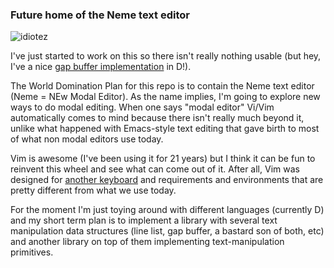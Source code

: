 ### Future home of the Neme text editor

![idiotez](https://i.imgflip.com/1le4it.jpg)

I've just started to work on this so there isn't really nothing usable 
(but hey, I've a nice [gap buffer implementation](https://github.com/juanjux/neme/blob/master/source/core/gapbuffer.d) 
in D!).

The World Domination Plan for this repo is to contain the Neme text editor 
(Neme = NEw Modal Editor). As the name implies, I'm going to explore 
new ways to do modal editing. When one says "modal editor" Vi/Vim 
automatically comes to mind because there isn't really much beyond it, 
unlike what happened with Emacs-style text editing that gave birth to
  most of what non modal editors use today.

Vim is awesome (I've been using it for 21 years) but I think it can be fun
to reinvent this wheel and see what can come out of it. After all, Vim 
was designed for [another keyboard](https://en.wikipedia.org/wiki/Vi#/media/File:KB_Terminal_ADM3A.svg)
and requirements and environments that are pretty different from what we 
use today.

For the moment I'm just toying around with different languages (currently D) 
and my short term plan is to implement a library with several text manipulation
data structures (line list, gap buffer, a bastard son of both, etc) and another library on top of them
implementing text-manipulation primitives.
